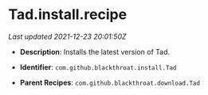 # Tad.install.recipe

_Last updated 2021-12-23 20:01:50Z_

- **Description**: Installs the latest version of Tad.

- **Identifier**: `com.github.blackthroat.install.Tad`

- **Parent Recipes**: `com.github.blackthroat.download.Tad`
